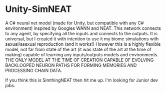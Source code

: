 # Unity-SimNEAT
A C# neural net model (made for Unity, but compatible with any C# environment) inspired by Googles WANN and NEAT. 
This network connects to any agent, by specifying all the inputs and connects to the outputs. 
It is universal, but I created it with intention to use it my biome simulations with sexual/asexual reproduction (and it works!)
However this is a highly flexible model, not far from state of the art (it was state of the art at the time of making) capable 
of learning any inputs/outputs models and environments. 
THE ONLY MODEL AT THE TIME OF CREATION CAPABLE OF EVOLVING BACKLOOPED NEURON PATHS FOR FORMING MEMORIES AND PROCESSING CHAIN DATA.

If you think this is SimthingNEAT then hit me up. I'm looking for Junior dev jobs. 
